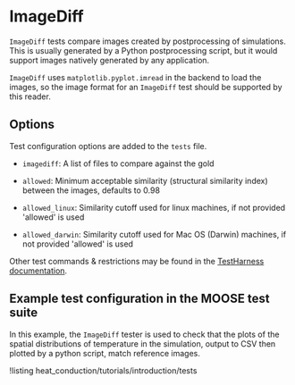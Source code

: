 # ImageDiff

`ImageDiff` tests compare images created by postprocessing of simulations. This is
usually generated by a Python postprocessing script, but it would support images natively
generated by any application.

`ImageDiff` uses `matplotlib.pyplot.imread` in the backend to load the images, so the image format for an
`ImageDiff` test should be supported by this reader.

## Options

Test configuration options are added to the `tests` file.

- `imagediff`: A list of files to compare against the gold

- `allowed`: Minimum acceptable similarity (structural similarity index) between the images, defaults to 0.98

- `allowed_linux`: Similarity cutoff used for linux machines, if not provided 'allowed' is used

- `allowed_darwin`: Similarity cutoff used for Mac OS (Darwin) machines, if not provided 'allowed' is used


Other test commands & restrictions may be found in the [TestHarness documentation](TestHarness.md).

## Example test configuration in the MOOSE test suite

In this example, the `ImageDiff` tester is used to check that the plots of the spatial distributions
of temperature in the simulation, output to CSV then plotted by a python script, match reference images.

!listing heat_conduction/tutorials/introduction/tests
